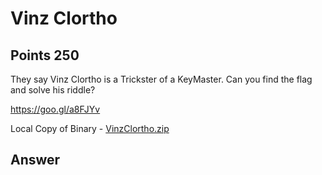 # Vinz Clortho

## Points 250

They say Vinz Clortho is a Trickster of a KeyMaster. Can you find the flag and solve his riddle?

https://goo.gl/a8FJYv

Local Copy of Binary - [VinzClortho.zip](binaries/VinzClortho.zip)

## Answer